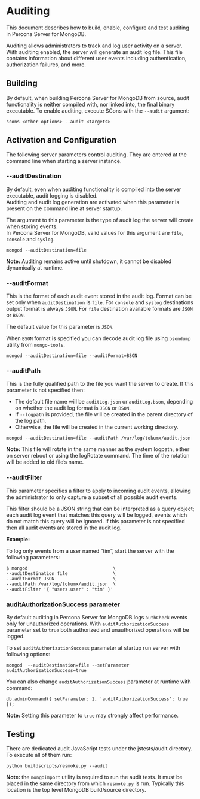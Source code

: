 # Auditing

This document describes how to build, enable, configure and test auditing in Percona Server for MongoDB.

Auditing allows administrators to track and log user activity on a server. With auditing enabled, the server
will generate an audit log file. This file contains information about different user events including authentication, authorization failures, and more.

## Building

By default, when building Percona Server for MongoDB from source, audit functionality is
neither compiled with, nor linked into, the final binary executable. To enable auditing, execute
SCons with the `--audit` argument:

    scons <other options> --audit <targets>

## Activation and Configuration

The following server parameters control auditing. They are entered at the command line when starting a server instance.

### --auditDestination

By default, even when auditing functionality is compiled into the server executable, audit logging is disabled.  
Auditing and audit log generation are activated when this parameter is present on the command line at server startup.

The argument to this parameter is the type of audit log the server will create when storing events.  
In Percona Server for MongoDB, valid values for this argument are `file`, `console` and `syslog`.

```
mongod --auditDestination=file
```

**Note:** Auditing remains active until shutdown, it cannot be disabled dynamically at runtime.

### --auditFormat

This is the format of each audit event stored in the audit log. Format can
be set only when `auditDestination` is `file`. For `console` and `syslog` destinations output format is always `JSON`.
For `file` destination available formats are `JSON` or `BSON`.

The default value for this parameter is `JSON`.

When `BSON` format is specified you can decode audit log file using `bsondump` utility from `mongo-tools`.

```
mongod --auditDestination=file --auditFormat=BSON
```

### --auditPath

This is the fully qualified path to the file you want the server to create.
If this parameter is not specified then:

- The default file name will be `auditLog.json` or `auditLog.bson`, depending on whether the audit log format is `JSON` or `BSON`.
- If `--logpath` is provided, the file will be created in the parent directory of the log path.
- Otherwise, the file will be created in the current working directory.

```
mongod --auditDestination=file --auditPath /var/log/tokumx/audit.json
```

**Note:** This file will rotate in the same manner as the system logpath, either on server reboot or
using the logRotate command. The time of the rotation will be added to old file’s name.

### --auditFilter

This parameter specifies a filter to apply to incoming audit events,
allowing the administrator to only capture a subset of all possible audit events.

This filter should be a JSON string that can be interpreted as a query object;
each audit log event that matches this query will be logged,
events which do not match this query will be ignored. If this parameter is
not specified then all audit events are stored in the audit log.

**Example:**

To log only events from a user named “tim”, start the server with the following parameters:

```
$ mongod                                \
--auditDestination file                 \
--auditFormat JSON                      \
--auditPath /var/log/tokumx/audit.json  \
--auditFilter '{ "users.user" : "tim" }'
```

### auditAuthorizationSuccess parameter

By default auditing in Percona Server for MongoDB logs `authCheck` events only for unauthorized operations.
With `auditAuthorizationSuccess` parameter set to `true` both authorized and unauthorized operations will be logged.

To set `auditAuthorizationSuccess` parameter at startup run server with following options:

```
mongod  --auditDestination=file --setParameter auditAuthorizationSuccess=true
```

You can also change `auditAuthorizationSuccess` parameter at runtime with command:

```
db.adminCommand({ setParameter: 1, 'auditAuthorizationSuccess': true });
```

**Note:** Setting this parameter to `true` may strongly affect performance.

## Testing

There are dedicated audit JavaScript tests under the jstests/audit directory. To execute all of
them run:

    python buildscripts/resmoke.py --audit

**Note:** the `mongoimport` utility is required to run the audit tests.
It must be placed in the same directory from which `resmoke.py` is run.
Typically this location is the top level MongoDB build/source directory.
